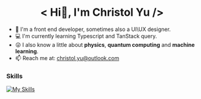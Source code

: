 <h1 align="center"> &#60; Hi👋, I'm Christol Yu /&#62; </h1>

- 🔭 I'm a front end developer, sometimes also a UI\UX designer.
- 💻 I'm currently learning Typescript and TanStack query.  
- 😜 I also know a little about **physics**, **quantum computing** and **machine learning**. 
- 📫 Reach me at: christol.yu@outlook.com

### Skills
[![My Skills](https://skillicons.dev/icons?i=js,ts,react,tailwind,sass,figma,html,css,py,pytorch,md,latex)](https://skillicons.dev)

<!--
**christorange/christorange** is a ✨ _special_ ✨ repository because its `README.md` (this file) appears on your GitHub profile.

Here are some ideas to get you started:

- 🔭 I’m currently working on ...
- 🌱 I’m currently learning ...
- 👯 I’m looking to collaborate on ...
- 🤔 I’m looking for help with ...
- 💬 Ask me about ...
- 📫 How to reach me: ...
- 😄 Pronouns: ...
- ⚡ Fun fact: ...
-->
